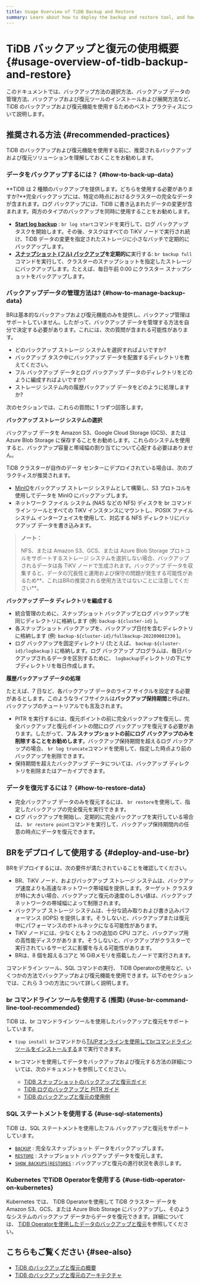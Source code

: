 ```yaml
---
title: Usage Overview of TiDB Backup and Restore
summary: Learn about how to deploy the backup and restore tool, and how to use it to back up and restore a TiDB cluster.
---
```


# TiDB バックアップと復元の使用概要 {#usage-overview-of-tidb-backup-and-restore}

このドキュメントでは、バックアップ方法の選択方法、バックアップ データの管理方法、バックアップおよび復元ツールのインストールおよび展開方法など、TiDB のバックアップおよび復元機能を使用するためのベスト プラクティスについて説明します。

## 推奨される方法 {#recommended-practices}

TiDB のバックアップおよび復元機能を使用する前に、推奨されるバックアップおよび復元ソリューションを理解しておくことをお勧めします。

### データをバックアップするには？ {#how-to-back-up-data}

**TiDB は 2 種類のバックアップを提供します。どちらを使用する必要がありますか?**完全バックアップには、特定の時点におけるクラスターの完全なデータが含まれます。ログ バックアップには、TiDB に書き込まれたデータの変更が含まれます。両方のタイプのバックアップを同時に使用することをお勧めします。

-   **<a href="/br/br-pitr-guide.md#start-log-backup">Start log backup</a>** : `br log start`コマンドを実行して、ログ バックアップ タスクを開始します。その後、タスクはすべての TiKV ノードで実行され続け、TiDB データの変更を指定されたストレージに小さなバッチで定期的にバックアップします。
-   **<a href="/br/br-snapshot-guide.md#back-up-cluster-snapshots">スナップショット (フル) バックアップ</a>を定期的に**実行する: `br backup full`コマンドを実行して、クラスターのスナップショットを指定したストレージにバックアップします。たとえば、毎日午前 0:00 にクラスター スナップショットをバックアップします。

### バックアップデータの管理方法は? {#how-to-manage-backup-data}

BRは基本的なバックアップおよび復元機能のみを提供し、バックアップ管理はサポートしていません。したがって、バックアップ データを管理する方法を自分で決定する必要があります。これには、次の質問が含まれる可能性があります。

-   どのバックアップ ストレージ システムを選択すればよいですか?
-   バックアップ タスク中にバックアップ データを配置するディレクトリを教えてください。
-   フル バックアップ データとログ バックアップ データのディレクトリをどのように編成すればよいですか?
-   ストレージ システム内の履歴バックアップ データをどのように処理しますか?

次のセクションでは、これらの質問に 1 つずつ回答します。

**バックアップ ストレージ システムの選択**

バックアップ データを Amazon S3、Google Cloud Storage (GCS)、または Azure Blob Storage に保存することをお勧めします。これらのシステムを使用すると、バックアップ容量と帯域幅の割り当てについて心配する必要はありません。

TiDB クラスターが自作のデータ センターにデプロイされている場合は、次のプラクティスが推奨されます。

-   [MinIO](https://docs.min.io/docs/minio-quickstart-guide.html)をバックアップ ストレージ システムとして構築し、S3 プロトコルを使用してデータを MinIO にバックアップします。
-   ネットワーク ファイル システム (NAS などの NFS) ディスクを br コマンドライン ツールとすべての TiKV インスタンスにマウントし、POSIX ファイル システム インターフェイスを使用して、対応する NFS ディレクトリにバックアップ データを書き込みます。

> **ノート：**
>
> NFS、または Amazon S3、GCS、または Azure Blob Storage プロトコルをサポートするストレージ システムを選択しない場合、バックアップされるデータは各 TiKV ノードで生成されます。バックアップ データを収集すると、データの冗長性と運用および保守の問題が発生する可能性があるため**、これはBRの推奨される使用方法ではないことに注意してください**。

**バックアップ データ ディレクトリを編成する**

-   統合管理のために、スナップショット バックアップとログ バックアップを同じディレクトリに格納します (例: `backup-${cluster-id}` )。
-   各スナップショット バックアップを、バックアップ日付を含むディレクトリに格納します (例: `backup-${cluster-id}/fullbackup-202209081330` )。
-   ログ バックアップを固定ディレクトリ (たとえば、 `backup-${cluster-id}/logbackup` ) に格納します。ログ バックアップ プログラムは、毎日バックアップされるデータを区別するために、 `logbackup`ディレクトリの下にサブディレクトリを毎日作成します。

**履歴バックアップ データの処理**

たとえば、7 日など、各バックアップ データのライフ サイクルを設定する必要があるとします。このようなライフサイクルは**バックアップ保持期間**と呼ばれ、バックアップのチュートリアルでも言及されます。

-   PITR を実行するには、復元ポイントの前に完全バックアップを復元し、完全バックアップと復元ポイントの間にログ バックアップを復元する必要があります。したがって、**フル スナップショットの前にログ バックアップのみを削除することをお勧めします**。バックアップ保持期間を超えるログ バックアップの場合、 `br log truncate`コマンドを使用して、指定した時点より前のバックアップを削除できます。
-   保持期間を超えたバックアップ データについては、バックアップ ディレクトリを削除またはアーカイブできます。

### データを復元するには？ {#how-to-restore-data}

-   完全バックアップ データのみを復元するには、 `br restore`を使用して、指定したバックアップの完全復元を実行できます。
-   ログ バックアップを開始し、定期的に完全バックアップを実行している場合は、 `br restore point`コマンドを実行して、バックアップ保持期間内の任意の時点にデータを復元できます。

## BRをデプロイして使用する {#deploy-and-use-br}

BRをデプロイするには、次の要件が満たされていることを確認してください。

-   BR、TiKV ノード、およびバックアップ ストレージ システムは、バックアップ速度よりも高速なネットワーク帯域幅を提供します。ターゲット クラスタが特に大きい場合、バックアップと復元の速度のしきい値は、バックアップ ネットワークの帯域幅によって制限されます。
-   バックアップ ストレージ システムは、十分な読み取りおよび書き込みパフォーマンス (IOPS) を提供します。そうしないと、バックアップまたは復元中にパフォーマンスのボトルネックになる可能性があります。
-   TiKV ノードには、少なくとも 2 つの追加の CPU コアと、バックアップ用の高性能ディスクがあります。そうしないと、バックアップがクラスターで実行されているサービスに影響を与える可能性があります。
-   BRは、8 個を超えるコアと 16 GiBメモリを搭載したノードで実行されます。

コマンドライン ツール、SQL コマンドの実行、 TiDB Operatorの使用など、いくつかの方法でバックアップおよび復元機能を使用できます。以下のセクションでは、これら 3 つの方法について詳しく説明します。

### br コマンドライン ツールを使用する (推奨) {#use-br-command-line-tool-recommended}

TiDB は、br コマンドライン ツールを使用したバックアップと復元をサポートしています。

-   `tiup install br`コマンドから[TiUPオンラインを使用してbrコマンドラインツールをインストールする](/migration-tools.md#install-tools-using-tiup)まで実行できます。
-   `br`コマンドを使用してデータをバックアップおよび復元する方法の詳細については、次のドキュメントを参照してください。

    -   [TiDB スナップショットのバックアップと復元ガイド](/br/br-snapshot-guide.md)
    -   [TiDB ログのバックアップと PITR ガイド](/br/br-pitr-guide.md)
    -   [TiDB のバックアップと復元の使用例](/br/backup-and-restore-use-cases.md)

### SQL ステートメントを使用する {#use-sql-statements}

TiDB は、SQL ステートメントを使用したフル バックアップと復元をサポートしています。

-   [`BACKUP`](/sql-statements/sql-statement-backup.md) : 完全なスナップショット データをバックアップします。
-   [`RESTORE`](/sql-statements/sql-statement-restore.md) : スナップショット バックアップ データを復元します。
-   [`SHOW BACKUPS|RESTORES`](/sql-statements/sql-statement-show-backups.md) : バックアップと復元の進行状況を表示します。

### Kubernetes でTiDB Operatorを使用する {#use-tidb-operator-on-kubernetes}

Kubernetes では、 TiDB Operatorを使用して TiDB クラスター データを Amazon S3、GCS、または Azure Blob Storage にバックアップし、そのようなシステムのバックアップ データからデータを復元できます。詳細については、 [TiDB Operatorを使用したデータのバックアップと復元](https://docs.pingcap.com/tidb-in-kubernetes/stable/backup-restore-overview)を参照してください。

## こちらもご覧ください {#see-also}

-   [TiDB のバックアップと復元の概要](/br/backup-and-restore-overview.md)
-   [TiDB のバックアップと復元のアーキテクチャ](/br/backup-and-restore-design.md)
